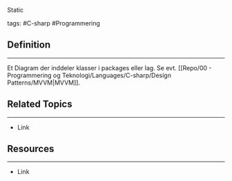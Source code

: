 Static

tags: #C-sharp #Programmering

## Definition 
---
Et Diagram der inddeler klasser i packages eller lag.
Se evt. [[Repo/00 - Programmering og Teknologi/Languages/C-sharp/Design Patterns/MVVM|MVVM]].

## Related Topics
---
- Link


## Resources
---
- Link